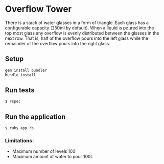 Overflow Tower
====================================
There is a stack of water glasses in a form of triangle. Each glass has a configurable capacity (250ml by default).
When a liquid is poured into the top most glass any overflow is evenly distributed between the glasses in the next row. That is, half of the overflow pours into the left glass while the remainder of the overflow pours into the right glass.

## Setup
```bash
gem install bundler
bundle install
```

## Run tests

```bash
$ rspec
```

## Run the application

```bash
$ ruby app.rb
```

### Limitations:
- Maximum number of levels 100
- Maximum amount of water to pour 100L
